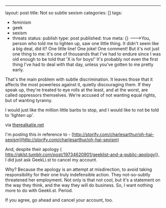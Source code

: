 ---
layout: post
title: Not so subtle sexism
categories: []
tags:
- feminism
- geek
- sexism
- threats
status: publish
type: post
published: true
meta: {}
--->You, person who told me to lighten up, saw one little thing. It didn't seem like a big deal, did it? One little line! One joke! One comment! But it's not just one thing to me: it's one of thousands that I've had to endure since I was old enough to be told that 'X is for boys!' It's probably not even the first thing I've had to deal with that day, unless you've gotten to me pretty early. 

That's the main problem with subtle discrimination. It leaves those that it affects the most powerless against it, quietly discouraging them. If they speak up, they're treated to eye rolls at the least, and at the worst, are called oppressors themselves. We're accused of not wanting equal rights, but of wanting tyranny. 

I would just like the million little barbs to stop, and I would like to not be told to 'lighten up'.



via 
[therealkatie.net](http://therealkatie.net/blog/2012/mar/21/lighten-up/)
    
I'm posting this in reference to - 
[http://storify.com/charlesarthur/oh-hai-sexism](http://storify.com/charlesarthur/oh-hai-sexism)

And, despite their apology (
[http://gklst.tumblr.com/post/19734620901/geeklist-and-a-public-apology)](http://gklst.tumblr.com/post/19734620901/geeklist-and-a-public-apology)), I did just ask GeekLi.st to cancel my account.

Why?  Because the apology is an attempt at misdirection, to avoid taking responsibility for their one truly indefensible action.  They not-so-subtly threatened her employment.  Not only is that not cool, but it's a statement on the way they think, and the way they will do business.  So, I want nothing more to do with Geekli.st.  Period.

If you agree, go ahead and cancel your account, too.
